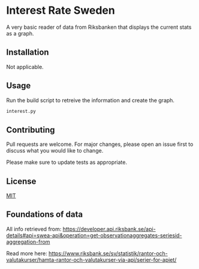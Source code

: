 # Interest Rate Sweden
A very basic reader of data from Riksbanken that displays the current stats as a graph.

## Installation
Not applicable.

## Usage
Run the build script to retreive the information and create the graph.
```bash
interest.py
```

## Contributing
Pull requests are welcome. For major changes, please open an issue first
to discuss what you would like to change.

Please make sure to update tests as appropriate.

## License
[MIT](https://choosealicense.com/licenses/mit/)


## Foundations of data
All info retrieved from:
https://developer.api.riksbank.se/api-details#api=swea-api&operation=get-observationaggregates-seriesid-aggregation-from

Read more here:
https://www.riksbank.se/sv/statistik/rantor-och-valutakurser/hamta-rantor-och-valutakurser-via-api/serier-for-apiet/
